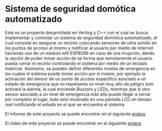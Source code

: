 # Sistema de seguridad domótica automatizado

Este es un proyecto desarrollado en Verilog y C++ con el cual se busca implementar y controlar 
un sistema de seguridad domótica automatizado, el cual consiste en asegurar un recinto colocando 
sensores de ultra sonido en los puntos de acceso al mismo y notificar al usuario por medio de 
internet haciendo uso de un módulo wifi ESP8266 en caso de una irrupción, dando la opción de 
poder tomar acción de tal forma que remotamente el usuario pueda cerrar el recinto controlando el 
sistema por medio de un teclado matricial. Asimismo, se pueden definir diferentes niveles de 
emergencia en los cuales el sistema puede tomar acción por sí mismo, por ejemplo la activación 
del sensor de un punto de acceso específico asociado a un estado de emergencia que no representa 
un nivel muy alto de peligro solo activará la alarma, la cual enciende Buzzers y LEDs, mientras que 
si otro sensor asociado a un nivel de emergencia más alto puede llegar a cerrar por completo el lugar, 
todo esto mostrado en una pantalla LCD en tiempo real notificando el estado en el que se encuentra el sistema.

El informe de este proyecto se puede encontrar en el siguiente [enlace](https://drive.google.com/file/d/1RtWjojc3hKZmuhqmEbdj7GlZeBmeu0Sf/view?usp=sharing).

El video de este proyecto se puede encontrar en el siguiente [enlace](https://drive.google.com/file/d/1oMQXNjwnbcolwgV_sVOezgPyk_zQ2ztE/view?usp=sharing). 
